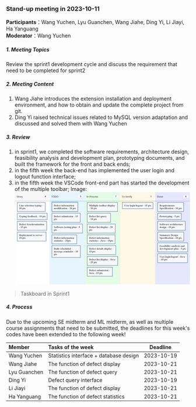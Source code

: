 ### Stand-up meeting in 2023-10-11

**Participants**：Wang Yuchen, Lyu Guanchen, Wang Jiahe, Ding Yi, Li Jiayi, Ha Yanguang  
**Moderator**：Wang Yuchen

##### 1. Meeting Topics

Review the sprint1 development cycle and discuss the requirement that need to be completed for sprint2

##### 2. Meeting Content

1. Wang Jiahe introduces the extension installation and deployment environment, and how to obtain and update the complete project from git.
2. Ding Yi raised technical issues related to MySQL version adaptation and discussed and solved them with Wang Yuchen
##### 3. Review

1. in sprint1, we completed the software requirements, architecture design, feasibility analysis and development plan, prototyping documents, and built the framework for the front and back ends;
2. in the fifth week the back-end has implemented the user login and logout function interface;
3. in the fifth week the VSCode front-end part has started the development of the multiple toolbar;
Image:
![avatar](https://github.com/Chen30lv/Project-Defect-Manage-Tool/blob/main/Stand-up%20meetings/IMG/taskboard_sprint1.png)

> Taskboard in Sprint1

##### 4. Process
Due to the upcoming SE midterm and ML midterm, as well as multiple course assignments that need to be submitted, the deadlines for this week's codes have been extended to the following week!


| Member       | Tasks of the week                      |  Deadline  |
|:-------------|:---------------------------------------|:----------:|
| Wang Yuchen  | Statistics interface + database design | 2023-10-19 |
| Wang Jiahe   | The function of defect display         | 2023-10-21 |
| Lyu Guanchen | The function of defect query           | 2023-10-21 |
| Ding Yi      | Defect query interface                 | 2023-10-19 |
| Li Jiayi     | The function of defect display         | 2023-10-21 |
| Ha Yanguang  | The function of defect statistics      | 2023-10-21 |
